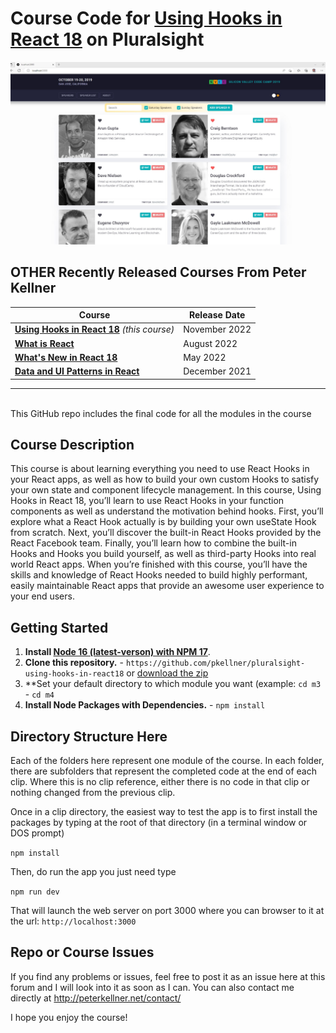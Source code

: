 # Course Code for [Using Hooks in React 18](http://www.pluralsight.com/courses/react-18-using-hooks) on Pluralsight
![Test Imag 8](https://github.com/mosesnova/pluralsight-using-hooks-in-react18/blob/main/hooks.jpg)

## OTHER Recently Released Courses From Peter Kellner

| **Course**                                                                           | Release Date  |
|-------------------------------------------------------------------------------------------------------------------------------|---------------|
| **[Using Hooks in React 18](https://pluralsight.com/courses/react-18-using-hooks/)**   *(this course)*                        | November 2022 |
| **[What is React](https://pluralsight.com/courses/react-what-is/)**                                                           | August 2022   |
| **[What's New in React 18](https://pluralsight.com/courses/react-18-whats-new/)**                                             | May 2022      |
| **[Data and UI Patterns in React](https://github.com/pkellner/pluralsight-building-essential-ui-data-elements-in-react/)**    | December 2021 |

<hr/>

<br/>
This GitHub repo includes the final code for all the modules in the course 

## Course Description

This course is about learning everything you need to use React Hooks in your React apps, as well as how to build your own custom Hooks to satisfy your own state and component lifecycle management. In this course, Using Hooks in React 18, you’ll learn to use React Hooks in your function components as well as understand the motivation behind hooks. First, you’ll explore what a React Hook actually is by building your own useState Hook from scratch. Next, you’ll discover the built-in React Hooks provided by the React Facebook team. Finally, you’ll learn how to combine the built-in Hooks and Hooks you build yourself, as well as third-party Hooks into real world React apps. When you’re finished with this course, you’ll have the skills and knowledge of React Hooks needed to build highly performant, easily maintainable React apps that provide an awesome user experience to your end users.

## Getting Started
1. **Install [Node 16 (latest-verson) with NPM 17](https://nodejs.org)**.
2. **Clone this repository.** - `https://github.com/pkellner/pluralsight-using-hooks-in-react18` or [download the zip](https://github.com/pkellner/pluralsight-using-hooks-in-react18/archive/refs/heads/main.zip)
3. **Set your default directory to which module you want (example: `cd m3` - `cd m4`
4. **Install Node Packages with Dependencies.** - `npm install`



## Directory Structure Here

Each of the folders here represent one module of the course.  In each folder, there are subfolders that represent the completed code at the end of each clip. Where this is no clip reference, either there is no code in that clip or nothing changed from the previous clip.

Once in a clip directory, the easiest way to test the app is to first install the packages by typing at the root of that directory (in a terminal window or DOS prompt)

`npm install`

Then, do run the app you just need type

`npm run dev`

That will launch the web server on port 3000 where you can browser to it at the url: `http://localhost:3000`


## Repo or Course Issues

If you find any problems or issues, feel free to post it as an issue here at this forum and I will look into it as soon as I can. You can also contact me directly at http://peterkellner.net/contact/ 

I hope you enjoy the course!











